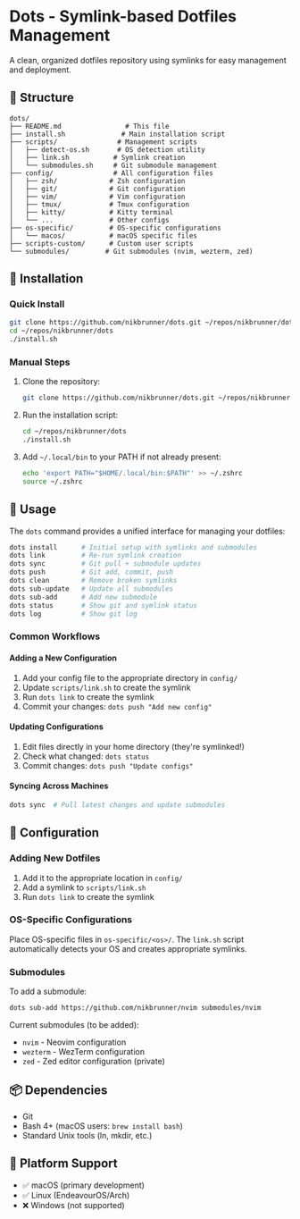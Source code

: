 # Dots - Symlink-based Dotfiles Management

A clean, organized dotfiles repository using symlinks for easy management and deployment.

## 📁 Structure

```
dots/
├── README.md                # This file
├── install.sh              # Main installation script
├── scripts/               # Management scripts
│   ├── detect-os.sh       # OS detection utility
│   ├── link.sh           # Symlink creation
│   └── submodules.sh     # Git submodule management
├── config/               # All configuration files
│   ├── zsh/             # Zsh configuration
│   ├── git/             # Git configuration
│   ├── vim/             # Vim configuration
│   ├── tmux/            # Tmux configuration
│   ├── kitty/           # Kitty terminal
│   └── ...              # Other configs
├── os-specific/         # OS-specific configurations
│   └── macos/           # macOS specific files
├── scripts-custom/      # Custom user scripts
└── submodules/         # Git submodules (nvim, wezterm, zed)
```

## 🚀 Installation

### Quick Install

```bash
git clone https://github.com/nikbrunner/dots.git ~/repos/nikbrunner/dots
cd ~/repos/nikbrunner/dots
./install.sh
```

### Manual Steps

1. Clone the repository:
   ```bash
   git clone https://github.com/nikbrunner/dots.git ~/repos/nikbrunner/dots
   ```

2. Run the installation script:
   ```bash
   cd ~/repos/nikbrunner/dots
   ./install.sh
   ```

3. Add `~/.local/bin` to your PATH if not already present:
   ```bash
   echo 'export PATH="$HOME/.local/bin:$PATH"' >> ~/.zshrc
   source ~/.zshrc
   ```

## 📝 Usage

The `dots` command provides a unified interface for managing your dotfiles:

```bash
dots install      # Initial setup with symlinks and submodules
dots link         # Re-run symlink creation
dots sync         # Git pull + submodule updates
dots push         # Git add, commit, push
dots clean        # Remove broken symlinks
dots sub-update   # Update all submodules
dots sub-add      # Add new submodule
dots status       # Show git and symlink status
dots log          # Show git log
```

### Common Workflows

#### Adding a New Configuration

1. Add your config file to the appropriate directory in `config/`
2. Update `scripts/link.sh` to create the symlink
3. Run `dots link` to create the symlink
4. Commit your changes: `dots push "Add new config"`

#### Updating Configurations

1. Edit files directly in your home directory (they're symlinked!)
2. Check what changed: `dots status`
3. Commit changes: `dots push "Update configs"`

#### Syncing Across Machines

```bash
dots sync  # Pull latest changes and update submodules
```

## 🔧 Configuration

### Adding New Dotfiles

1. Add it to the appropriate location in `config/`
2. Add a symlink to `scripts/link.sh`
3. Run `dots link` to create the symlink

### OS-Specific Configurations

Place OS-specific files in `os-specific/<os>/`. The `link.sh` script automatically detects your OS and creates appropriate symlinks.

### Submodules

To add a submodule:

```bash
dots sub-add https://github.com/nikbrunner/nvim submodules/nvim
```

Current submodules (to be added):
- `nvim` - Neovim configuration
- `wezterm` - WezTerm configuration  
- `zed` - Zed editor configuration (private)

## 📦 Dependencies

- Git
- Bash 4+ (macOS users: `brew install bash`)
- Standard Unix tools (ln, mkdir, etc.)

## 🤝 Platform Support

- ✅ macOS (primary development)
- ✅ Linux (EndeavourOS/Arch)
- ❌ Windows (not supported)

